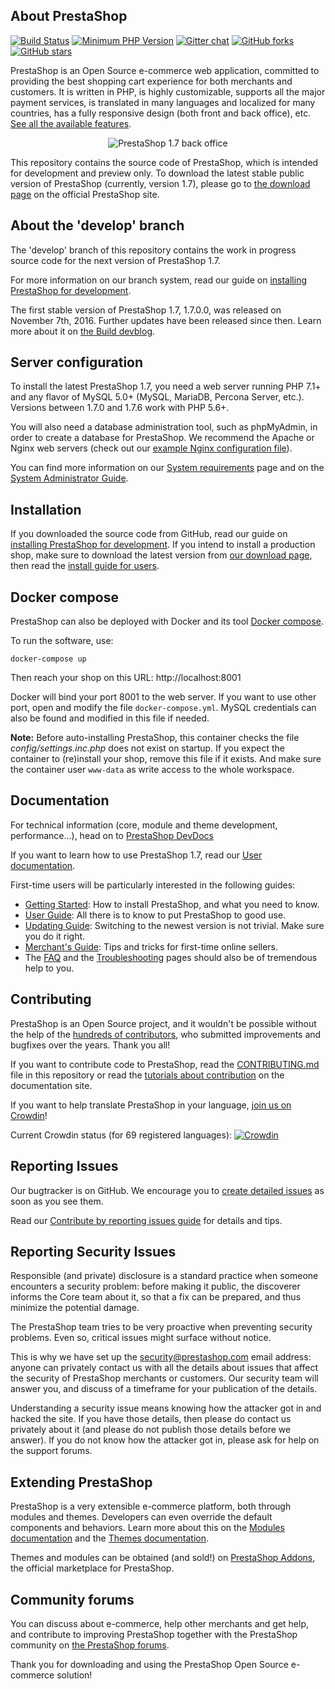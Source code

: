 About PrestaShop
--------

[![Build Status](https://travis-ci.com/PrestaShop/PrestaShop.svg?branch=develop)](https://travis-ci.com/PrestaShop/PrestaShop)
[![Minimum PHP Version](https://img.shields.io/badge/php-%3E%3D%207.1-8892BF.svg?style=flat-square)](https://php.net/)
[![Gitter chat](https://badges.gitter.im/PrestaShop/PrestaShop.png)](https://gitter.im/PrestaShop/General)
[![GitHub forks](https://img.shields.io/github/forks/PrestaShop/PrestaShop)](https://github.com/PrestaShop/PrestaShop/network)
[![GitHub stars](https://img.shields.io/github/stars/PrestaShop/PrestaShop)](https://github.com/PrestaShop/PrestaShop/stargazers)

PrestaShop is an Open Source e-commerce web application, committed to providing the best shopping cart experience for both merchants and customers. It is written in PHP, is highly customizable, supports all the major payment services, is translated in many languages and localized for many countries, has a fully responsive design (both front and back office), etc. [See all the available features][available-features].

<p align="center">
  <img src="https://user-images.githubusercontent.com/1009343/61462749-8fb19f00-a949-11e9-801f-70ab0a84192d.png" alt="PrestaShop 1.7 back office"/>
</p>

This repository contains the source code of PrestaShop, which is intended for development and preview only. To download the latest stable public version of PrestaShop (currently, version 1.7), please go to [the download page][download] on the official PrestaShop site.


About the 'develop' branch
--------

The 'develop' branch of this repository contains the work in progress source code for the next version of PrestaShop 1.7.
 
For more information on our branch system, read our guide on [installing PrestaShop for development][install-guide-dev].

The first stable version of PrestaShop 1.7, 1.7.0.0, was released on November 7th, 2016. Further updates have been released since then. Learn more about it on [the Build devblog](https://build.prestashop.com/tag/1.7/).

Server configuration
--------

To install the latest PrestaShop 1.7, you need a web server running PHP 7.1+ and any flavor of MySQL 5.0+ (MySQL, MariaDB, Percona Server, etc.). Versions between 1.7.0 and 1.7.6 work with PHP 5.6+.

You will also need a database administration tool, such as phpMyAdmin, in order to create a database for PrestaShop.
We recommend the Apache or Nginx web servers (check out our [example Nginx configuration file][example-nginx]).

You can find more information on our [System requirements][system-requirements] page and on the [System Administrator Guide][sysadmin-guide].

Installation
--------

If you downloaded the source code from GitHub, read our guide on [installing PrestaShop for development][install-guide-dev]. If you intend to install a production shop, make sure to download the latest version from [our download page][download], then read the [install guide for users][install-guide].

Docker compose
--------

PrestaShop can also be deployed with Docker and its tool [Docker compose][docker-compose].

To run the software, use:

```
docker-compose up
```

Then reach your shop on this URL: http://localhost:8001

Docker will bind your port 8001 to the web server. If you want to use other port, open and modify the file `docker-compose.yml`.
MySQL credentials can also be found and modified in this file if needed.

**Note:**  Before auto-installing PrestaShop, this container checks the file *config/settings.inc.php* does not exist on startup.
If you expect the container to (re)install your shop, remove this file if it exists. And make sure the container user `www-data` 
as write access to the whole workspace.

Documentation
--------

For technical information (core, module and theme development, performance...), head on to [PrestaShop DevDocs][devdocs]

If you want to learn how to use PrestaShop 1.7, read our [User documentation][user-doc].

First-time users will be particularly interested in the following guides:

* [Getting Started][getting-started]: How to install PrestaShop, and what you need to know.
* [User Guide][user-guide]: All there is to know to put PrestaShop to good use.
* [Updating Guide][updating-guide]: Switching to the newest version is not trivial. Make sure you do it right.
* [Merchant's Guide][merchant-guide]: Tips and tricks for first-time online sellers.
* The [FAQ][faq-17] and the [Troubleshooting][troubleshooting] pages should also be of tremendous help to you.


Contributing
--------

PrestaShop is an Open Source project, and it wouldn't be possible without the help of the [hundreds of contributors][contributors-md], who submitted improvements and bugfixes over the years. Thank you all!

If you want to contribute code to PrestaShop, read the [CONTRIBUTING.md][contributing-md] file in this repository or read the [tutorials about contribution][contributing-tutorial] on the documentation site.

If you want to help translate PrestaShop in your language, [join us on Crowdin][crowdin]!

Current Crowdin status (for 69 registered languages): [![Crowdin](https://crowdin.net/badges/prestashop-official/localized.png)](https://crowdin.net/project/prestashop-official)

Reporting Issues
--------

Our bugtracker is on GitHub. We encourage you to [create detailed issues][create-issue] as soon as you see them.

Read our [Contribute by reporting issues guide][reporting-issues] for details and tips.


Reporting Security Issues
--------

Responsible (and private) disclosure is a standard practice when someone encounters a security problem: before making it public, the discoverer informs the Core team about it, so that a fix can be prepared, and thus minimize the potential damage.

The PrestaShop team tries to be very proactive when preventing security problems. Even so, critical issues might surface without notice.

This is why we have set up the [security@prestashop.com](mailto:security@prestashop.com) email address: anyone can privately contact us with all the details about issues that affect the security of PrestaShop merchants or customers. Our security team will answer you, and discuss of a timeframe for your publication of the details.

Understanding a security issue means knowing how the attacker got in and hacked the site. If you have those details, then please do contact us privately about it (and please do not publish those details before we answer). If you do not know how the attacker got in, please ask for help on the support forums.


Extending PrestaShop
--------

PrestaShop is a very extensible e-commerce platform, both through modules and themes. Developers can even override the default components and behaviors. Learn more about this on the [Modules documentation][modules-devdocs] and the [Themes documentation][themes-devdocs].

Themes and modules can be obtained (and sold!) on [PrestaShop Addons][addons], the official marketplace for PrestaShop.


Community forums
--------

You can discuss about e-commerce, help other merchants and get help, and contribute to improving PrestaShop together with the PrestaShop community on [the PrestaShop forums][forums].

Thank you for downloading and using the PrestaShop Open Source e-commerce solution!

[available-features]: https://www.prestashop.com/en/online-store-builder
[download]: https://www.prestashop.com/en/download
[forums]: https://www.prestashop.com/forums/
[user-doc]: https://doc.prestashop.com
[contributing-md]: CONTRIBUTING.md
[contributing-tutorial]: https://devdocs.prestashop.com/1.7/contribute/
[crowdin]: https://crowdin.net/project/prestashop-official
[getting-started]: https://doc.prestashop.com/display/PS17/Getting+Started
[user-guide]: https://doc.prestashop.com/display/PS17/User+Guide
[updating-guide]: https://doc.prestashop.com/display/PS16/Updating+PrestaShop
[merchant-guide]: https://doc.prestashop.com/display/PS16/Merchant%27s+Guide
[faq-17]: https://build.prestashop.com/news/prestashop-1-7-faq/
[troubleshooting]: https://doc.prestashop.com/display/PS16/Troubleshooting
[sysadmin-guide]: https://doc.prestashop.com/display/PS16/System+Administrator+Guide
[addons]: https://addons.prestashop.com/
[contributors-md]: CONTRIBUTORS.md
[example-nginx]: docs/server_config/nginx.conf.dist
[docker-compose]: https://docs.docker.com/compose/
[install-guide-dev]: https://devdocs.prestashop.com/1.7/basics/installation/
[system-requirements]: https://devdocs.prestashop.com/1.7/basics/installation/system-requirements/
[install-guide]: https://doc.prestashop.com/display/PS17/Installing+PrestaShop
[devdocs]: https://devdocs.prestashop.com/
[create-issue]: https://github.com/PrestaShop/PrestaShop/issues/new/choose
[reporting-issues]: https://devdocs.prestashop.com/1.7/contribute/contribute-reporting-issues/
[modules-devdocs]: https://devdocs.prestashop.com/1.7/modules/
[themes-devdocs]: https://devdocs.prestashop.com/1.7/themes/
